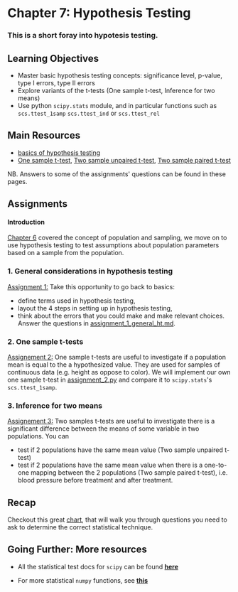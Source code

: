 # Chapter 7: Hypothesis Testing

### This is a short foray into hypotesis testing.

## Learning Objectives

- Master basic hypothesis testing concepts: significance level, p-value, type I errors, type II errors
- Explore variants of the t-tests (One sample t-test, Inference for two means)
- Use python `scipy.stats` module, and in particular functions such as `scs.ttest_1samp` `scs.ttest_ind` or `scs.ttest_rel`

## Main Resources

- [basics of hypothesis testing](http://stattrek.com/hypothesis-test/hypothesis-testing.aspx?tutorial=ap)
- [One sample t-test](http://www.cliffsnotes.com/study-guides/statistics/univariate-inferential-tests/one-sample-t-test), [Two sample unpaired t-test](http://www.cliffsnotes.com/study-guides/statistics/univariate-inferential-tests/two-sample-t-test-for-comparing-two-means), [Two sample paired t-test](http://www.cliffsnotes.com/study-guides/statistics/univariate-inferential-tests/paired-difference-t-test)

NB. Answers to some of the assignments' questions can be found in these pages.

## Assignments

#### Introduction
[Chapter 6](../Chapter_6_Statistics) covered the concept of population and sampling, we move on to use hypothesis testing to test assumptions about population parameters based on a sample from the population.

### 1. General considerations in hypothesis testing

[Assignment 1:](assignments/assignment_1_general_ht.md) Take this opportunity to go back to basics:
  - define terms used in hypothesis testing,
  - layout the 4 steps in setting up in hypothesis testing,
  - think about the errors that you could make and make relevant choices.
Answer the questions in [assignment_1_general_ht.md](assignments/assignment_1_general_ht.md).

### 2. One sample t-tests

[Assignement 2:](assignments/assignment_2_one_sample_ttest.md) One sample t-tests are useful to investigate if a population mean is equal to the a hypothesized value. They are used for samples of continuous data (e.g. height as oppose to color). We will implement our own one sample t-test in [assignment_2.py](code/assignment_2.py) and compare it to `scipy.stats`'s `scs.ttest_1samp`.

### 3. Inference for two means

[Assignement 3:](assignments/assignment_3_two_sample_ttest.md) Two samples t-tests are useful to investigate there is a significant difference between the means of some variable in two populations. You can
  - test if 2 populations have the same mean value (Two sample unpaired t-test)
  - test if 2 populations have the same mean value when there is a one-to-one mapping between the 2 populations (Two sample paired t-test), i.e. blood pressure before treatment and after treatment.


## Recap

Checkout this great [chart](https://onlinecourses.science.psu.edu/stat200/node/186), that will walk you through questions you need to ask to determine the correct statistical technique.

## Going Further: More resources

- All the statistical test docs for `scipy` can be found [**here**](http://docs.scipy.org/doc/scipy-0.14.0/reference/stats.html)

- For more statistical `numpy` functions, see [**this**](http://docs.scipy.org/doc/numpy/reference/routines.statistics.html)
